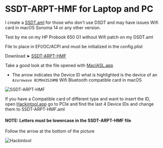 # SSDT-ARPT-HMF for Laptop and PC

I create a [SSDT.aml](https://github.com/chris1111/SSDT-ARPT-HMF/blob/Master/SSDT-ARPT-HMF.txt)
for those who don't use DSDT and may have issues
Wifi card in macOS Sonoma 14 or any other version.

Test by me on my HP Probook 650 G1 without Wifi patch on my DSDT.aml

File to place in EFI/OC/ACPI and must be initialized in the config.plist

Download ➤ [SSDT-ARPT-HMF](https://github.com/chris1111/SSDT-ARPT-HMF/blob/Master/SSDT-ARPT-HMF.aml.zip)

Take a good look at the file opened with [MaciASL.app](https://bitbucket.org/RehabMan/os-x-maciasl-patchmatic/downloads/RehabMan-MaciASL-2018-0507.zip)
- The arrow indicates the Device ID what is highlighted is the device of an `Azurewave BCM94352HMB` Wifi Bluetooth compatible card in macOS
  

![SSDT-ARPT-HMF](https://github.com/chris1111/SSDT-ARPT-HMF/assets/6248794/d16c0fc0-dd58-410e-a1a4-60ae96443a68)


If you have a Compatible card of different type and want to insert the ID, open [Hackintool.app](https://github.com/benbaker76/Hackintool/releases)
go to PCIe and find the last 4 Device IDs and change them to SSDT-ARPT-HMF.aml

#### NOTE: Letters must be lowercase in the SSDT-ARPT-HMF file
Follow the arrow at the bottom of the picture

![Hackintool](https://github.com/chris1111/SSDT-ARPT-HMF/assets/6248794/2a2a4631-2392-4115-92e9-dde86af564f4)



